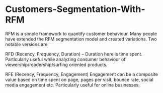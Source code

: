 # Customers-Segmentation-With-RFM
RFM is a simple framework to quantify customer behaviour. Many people have extended  the RFM segmentation model and created variations.  Two notable versions are: 

RFD (Recency, Frequency, Duration) – Duration here is time spent. 
Particularly useful  while analyzing consumer behaviour of viewership/readership/surfing oriented  products.  

RFE (Recency, Frequency, Engagement) 
Engagement can be a composite value  based on time spent on page, pages per visit, bounce rate, social media  engagement etc. 
Particularly useful for online businesses.
